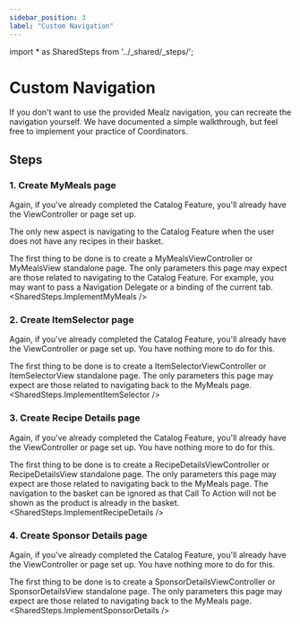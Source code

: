 ```yaml
---
sidebar_position: 3
label: "Custom Navigation"
---
```


import * as SharedSteps from '../_shared/_steps/';

# Custom Navigation

If you don't want to use the provided Mealz navigation, you can recreate the navigation yourself.
We have documented a simple walkthrough, but feel free to implement your practice of Coordinators.

## Steps

### 1. Create MyMeals page
Again, if you've already completed the Catalog Feature, you'll already have the ViewController or page set up.

The only new aspect is navigating to the Catalog Feature when the user does not have any recipes in their basket.

The first thing to be done is to create a MyMealsViewController or MyMealsView standalone page.
The only parameters this page may expect are those related to navigating to the Catalog Feature.
For example, you may want to pass a Navigation Delegate or a binding of the current tab.
<SharedSteps.ImplementMyMeals />

### 2. Create ItemSelector page
Again, if you've already completed the Catalog Feature, you'll already have the ViewController or page set up.
You have nothing more to do for this.

The first thing to be done is to create a ItemSelectorViewController or ItemSelectorView standalone page.
The only parameters this page may expect are those related to navigating back to the MyMeals page.
<SharedSteps.ImplementItemSelector />

### 3. Create Recipe Details page
Again, if you've already completed the Catalog Feature, you'll already have the ViewController or page set up.
You have nothing more to do for this.

The first thing to be done is to create a RecipeDetailsViewController or RecipeDetailsView standalone page.
The only parameters this page may expect are those related to navigating back to the MyMeals page.
The navigation to the basket can be ignored as that Call To Action will not be shown as the product is already in the basket.
<SharedSteps.ImplementRecipeDetails />

### 4. Create Sponsor Details page
Again, if you've already completed the Catalog Feature, you'll already have the ViewController or page set up.
You have nothing more to do for this.

The first thing to be done is to create a SponsorDetailsViewController or SponsorDetailsView standalone page.
The only parameters this page may expect are those related to navigating back to the MyMeals page.
<SharedSteps.ImplementSponsorDetails />